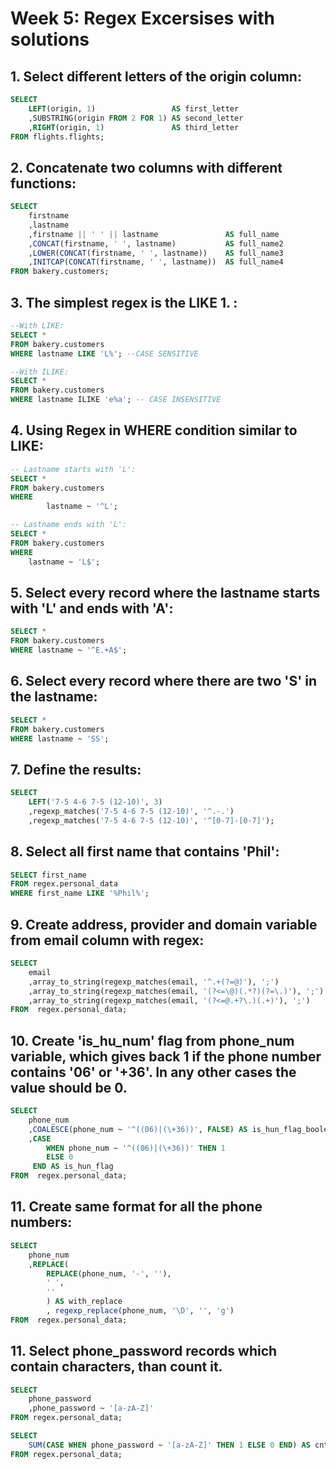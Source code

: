 # Week 5: Regex Excersises with solutions

## 1. Select different letters of the origin column:
```sql 
SELECT
    LEFT(origin, 1)                 AS first_letter
    ,SUBSTRING(origin FROM 2 FOR 1) AS second_letter
    ,RIGHT(origin, 1)               AS third_letter
FROM flights.flights;
```
## 2. Concatenate two columns with different functions:
```sql 
SELECT 
    firstname
    ,lastname
    ,firstname || ' ' || lastname               AS full_name
    ,CONCAT(firstname, ' ', lastname)           AS full_name2
    ,LOWER(CONCAT(firstname, ' ', lastname))    AS full_name3
    ,INITCAP(CONCAT(firstname, ' ', lastname))  AS full_name4
FROM bakery.customers;
```
## 3. The simplest regex is the LIKE 1. :
```sql
--With LIKE:
SELECT * 
FROM bakery.customers
WHERE lastname LIKE 'L%'; --CASE SENSITIVE

--With ILIKE:
SELECT * 
FROM bakery.customers
WHERE lastname ILIKE 'e%a'; -- CASE INSENSITIVE
```
## 4. Using Regex in WHERE condition similar to LIKE:
```sql
-- Lastname starts with 'L':
SELECT * 
FROM bakery.customers
WHERE
	    lastname ~ '^L';

-- Lastname ends with 'L':
SELECT * 
FROM bakery.customers
WHERE
    lastname ~ 'L$';
```    
## 5. Select every record where the lastname starts with 'L' and ends with 'A':  
```sql
SELECT *
FROM bakery.customers
WHERE lastname ~ '^E.+A$'; 
```
## 6. Select every record where there are two 'S' in the lastname:
```sql
SELECT *
FROM bakery.customers
WHERE lastname ~ 'SS';
```
## 7. Define the results:
```sql
SELECT 
    LEFT('7-5 4-6 7-5 (12-10)', 3)							
    ,regexp_matches('7-5 4-6 7-5 (12-10)', '^.-.')
    ,regexp_matches('7-5 4-6 7-5 (12-10)', '^[0-7]-[0-7]');
```
## 8. Select all first name that contains 'Phil':
```sql
SELECT first_name
FROM regex.personal_data
WHERE first_name LIKE '%Phil%';
```
## 9. Create address, provider and domain variable from email column with regex:
```sql
SELECT 
    email
    ,array_to_string(regexp_matches(email, '^.+(?=@)'), ';')            AS adress
    ,array_to_string(regexp_matches(email, '(?<=\@)(.*?)(?=\.)'), ';')  AS provider
    ,array_to_string(regexp_matches(email, '(?<=@.+?\.)(.+)'), ';')     AS "domain"
FROM  regex.personal_data;
```
## 10. Create 'is_hu_num' flag from phone_num variable, which gives back 1 if the phone number contains '06' or '+36'. In any other cases the value should be 0.
```sql
SELECT
    phone_num
    ,COALESCE(phone_num ~ '^((06)|(\+36))', FALSE) AS is_hun_flag_boolean
    ,CASE
        WHEN phone_num ~ '^((06)|(\+36))' THEN 1
        ELSE 0
     END AS is_hun_flag
FROM  regex.personal_data;
```
## 11. Create same format for all the phone numbers:
```sql
SELECT
    phone_num
    ,REPLACE(
        REPLACE(phone_num, '-', ''),
        ' ',
        ''
        ) AS with_replace
        , regexp_replace(phone_num, '\D', '', 'g') 
FROM  regex.personal_data;
```

## 11. Select phone_password records which contain characters, than count it.
```sql
SELECT 
    phone_password
    ,phone_password ~ '[a-zA-Z]'
FROM regex.personal_data;

SELECT 
    SUM(CASE WHEN phone_password ~ '[a-zA-Z]' THEN 1 ELSE 0 END) AS cnt
FROM regex.personal_data;
```
